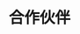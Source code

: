 ---
{
    layout: Layout,
    isPartner: true,
    title: 合作伙伴,
    partnerTitle: {
        title: 合作伙伴,
        subTitle: 专注于区块链、大数据相关产品技术研发和解决方案的⾼科技公司
    },
    partnerList: [
        {
            title: 行业生态合作,
            list: [
                {
                    imgName: https://stage.bianjie.ai/resources/Bianjie/BJHOME-IMAGE/partners/industry_ecology/wx_logo.png,
                    relationshipList: [
                        {relationship: 天使投资},
                    ],
                    link: https://www.wxblockchain.com/#/home,
                },
                {
                    imgName: https://stage.bianjie.ai/resources/Bianjie/BJHOME-IMAGE/partners/industry_ecology/xwlzb_logo.png,
                    relationshipList: [
                        {relationship: Pre-A 投资},
                    ],
                    link: ,
                },
                {
                    imgName: https://stage.bianjie.ai/resources/Bianjie/BJHOME-IMAGE/partners/industry_ecology/bsn_logo.png,
                    relationshipList: [
                        {relationship: 联盟成员},
                    ],
                    link: https://www.bsnbase.com/p/main/index,
                },
                {
                    imgName: https://stage.bianjie.ai/resources/Bianjie/BJHOME-IMAGE/partners/industry_ecology/casme_logo.png,
                    relationshipList: [
                        {relationship: 区块链专委会常务理事单位},
                        {relationship: 常务理事会主席},
                    ],
                    link: ,
                },
                {
                    imgName: https://stage.bianjie.ai/resources/Bianjie/BJHOME-IMAGE/partners/industry_ecology/cie_logo.png,
                    relationshipList: [
                        {relationship: 专家委员会委员},
                    ],
                    link: https://www.cie-info.org.cn/site/term/51.html,
                },
                {
                    imgName: https://stage.bianjie.ai/resources/Bianjie/BJHOME-IMAGE/partners/industry_ecology/shbta_logo.png,
                    relationshipList: [
                        {relationship: 理事单位},
                    ],
                    link: http://www.shbta.cn/,
                },
                {
                    imgName: https://stage.bianjie.ai/resources/Bianjie/BJHOME-IMAGE/partners/industry_ecology/jxm_logo.png,
                    relationshipList: [
                        {relationship: 金牌合作伙伴},
                    ],
                    link: ,
                },
                {
                    imgName: https://stage.bianjie.ai/resources/Bianjie/BJHOME-IMAGE/partners/industry_ecology/tbi_logo.png,
                    relationshipList: [
                        {relationship: 理事单位},
                    ],
                    link: http://www.trustedblockchain.cn/,
                },
                {
                    imgName: https://stage.bianjie.ai/resources/Bianjie/BJHOME-IMAGE/partners/industry_ecology/shso_logo.png,
                    relationshipList: [],
                    link: http://www.softline.org.cn/,
                },
                {
                    imgName: https://stage.bianjie.ai/resources/Bianjie/BJHOME-IMAGE/partners/industry_ecology/ccid_logo.png,
                    relationshipList: [],
                    link: https://www.ccidgroup.com/,
                },
                {
                    imgName: https://stage.bianjie.ai/resources/Bianjie/BJHOME-IMAGE/partners/industry_ecology/lt_logo.png,
                    relationshipList: [],
                    link: http://www.blockdata.club/,
                },
            ]
        },
        {
            title: 金融领域合作,
            list: [
                {
                    imgName: https://stage.bianjie.ai/resources/Bianjie/BJHOME-IMAGE/partners/financial_field/dfi_logo.png,
                    relationshipList: [],
                    link: ,
                },
                {
                    imgName: https://stage.bianjie.ai/resources/Bianjie/BJHOME-IMAGE/partners/financial_field/ode_logo.png,
                    relationshipList: [],
                    link: http://www.spiderid.cn/,
                },
                {
                    imgName: https://stage.bianjie.ai/resources/Bianjie/BJHOME-IMAGE/partners/financial_field/zcbri_logo.png,
                    relationshipList: [],
                    link: http://www.zcbri.com/,
                },
                {
                    imgName: https://stage.bianjie.ai/resources/Bianjie/BJHOME-IMAGE/partners/financial_field/lg_logo.png,
                    relationshipList: [],
                    link: ,
                },
            ]
        },
        {
            title: 医疗领域合作,
            list: [
                {
                    imgName: https://stage.bianjie.ai/resources/Bianjie/BJHOME-IMAGE/partners/medical_field/xkl_logo.png,
                    relationshipList: [],
                    link: ,
                },
                {
                    imgName: https://stage.bianjie.ai/resources/Bianjie/BJHOME-IMAGE/partners/medical_field/nxyl_logo.png,
                    relationshipList: [],
                    link: ,
                },
                {
                    imgName: https://stage.bianjie.ai/resources/Bianjie/BJHOME-IMAGE/partners/medical_field/rhdk_logo.png,
                    relationshipList: [],
                    link: ,
                },
                {
                    imgName: https://stage.bianjie.ai/resources/Bianjie/BJHOME-IMAGE/partners/medical_field/pdwszyzx_logo.png,
                    relationshipList: [],
                    link: ,
                },
            ]
        },
        {
            title: 资产数字化领域合作,
            list: [
                {
                    imgName: https://stage.bianjie.ai/resources/Bianjie/BJHOME-IMAGE/partners/digital_assets/xdkj_logo.png,
                    relationshipList: [],
                    link: http://www.starrymedia.com/,
                },
                {
                    imgName: https://stage.bianjie.ai/resources/Bianjie/BJHOME-IMAGE/partners/digital_assets/sykj_logo.png,
                    relationshipList: [],
                    link: ,
                },
            ]
        },
        {
            title: 人工智能与物联网领域合作,
            list: [
                {
                    imgName: https://stage.bianjie.ai/resources/Bianjie/BJHOME-IMAGE/partners/ai_internet/xjkj_logo.png,
                    relationshipList: [],
                    link: ,
                },
            ]
        },
        {
            title: 全球前沿技术合作,
            list: [
                {
                    imgName: https://stage.bianjie.ai/resources/Bianjie/BJHOME-IMAGE/partners/technology/cosmos_logo.png,
                    relationshipList: [],
                    link: https://cosmos.network/,
                },
                {
                    imgName: https://stage.bianjie.ai/resources/Bianjie/BJHOME-IMAGE/partners/technology/tendermint_logo.png,
                    relationshipList: [],
                    link: https://tendermint.com/,
                },
                {
                    imgName: https://stage.bianjie.ai/resources/Bianjie/BJHOME-IMAGE/partners/technology/irisnet_logo.png,
                    relationshipList: [],
                    link: https://www.irisnet.org/,
                },
                {
                    imgName: https://stage.bianjie.ai/resources/Bianjie/BJHOME-IMAGE/partners/technology/chainlink_logo.png,
                    relationshipList: [],
                    link: https://chain.link/,
                },
            ]
        }
    ]
}
---